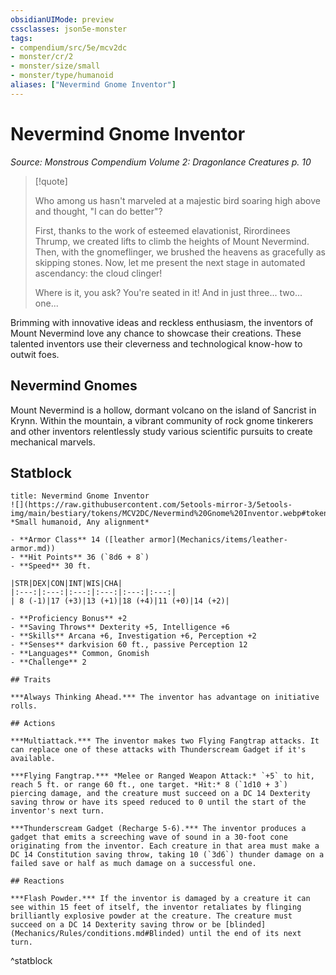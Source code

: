 ```yaml
---
obsidianUIMode: preview
cssclasses: json5e-monster
tags:
- compendium/src/5e/mcv2dc
- monster/cr/2
- monster/size/small
- monster/type/humanoid
aliases: ["Nevermind Gnome Inventor"]
---
```

# Nevermind Gnome Inventor
*Source: Monstrous Compendium Volume 2: Dragonlance Creatures p. 10*  

> [!quote]  
> 
> Who among us hasn't marveled at a majestic bird soaring high above and thought, "I can do better"?
> 
> First, thanks to the work of esteemed elavationist, Rirordinees Thrump, we created lifts to climb the heights of Mount Nevermind. Then, with the gnomeflinger, we brushed the heavens as gracefully as skipping stones. Now, let me present the next stage in automated ascendancy: the cloud clinger!
> 
> Where is it, you ask? You're seated in it! And in just three... two... one...

Brimming with innovative ideas and reckless enthusiasm, the inventors of Mount Nevermind love any chance to showcase their creations. These talented inventors use their cleverness and technological know-how to outwit foes.

## Nevermind Gnomes

Mount Nevermind is a hollow, dormant volcano on the island of Sancrist in Krynn. Within the mountain, a vibrant community of rock gnome tinkerers and other inventors relentlessly study various scientific pursuits to create mechanical marvels.

## Statblock

```ad-statblock
title: Nevermind Gnome Inventor
![](https://raw.githubusercontent.com/5etools-mirror-3/5etools-img/main/bestiary/tokens/MCV2DC/Nevermind%20Gnome%20Inventor.webp#token)
*Small humanoid, Any alignment*

- **Armor Class** 14 ([leather armor](Mechanics/items/leather-armor.md))
- **Hit Points** 36 (`8d6 + 8`)
- **Speed** 30 ft.

|STR|DEX|CON|INT|WIS|CHA|
|:---:|:---:|:---:|:---:|:---:|:---:|
| 8 (-1)|17 (+3)|13 (+1)|18 (+4)|11 (+0)|14 (+2)|

- **Proficiency Bonus** +2
- **Saving Throws** Dexterity +5, Intelligence +6
- **Skills** Arcana +6, Investigation +6, Perception +2
- **Senses** darkvision 60 ft., passive Perception 12
- **Languages** Common, Gnomish
- **Challenge** 2

## Traits

***Always Thinking Ahead.*** The inventor has advantage on initiative rolls.

## Actions

***Multiattack.*** The inventor makes two Flying Fangtrap attacks. It can replace one of these attacks with Thunderscream Gadget if it's available.

***Flying Fangtrap.*** *Melee or Ranged Weapon Attack:* `+5` to hit, reach 5 ft. or range 60 ft., one target. *Hit:* 8 (`1d10 + 3`) piercing damage, and the creature must succeed on a DC 14 Dexterity saving throw or have its speed reduced to 0 until the start of the inventor's next turn.

***Thunderscream Gadget (Recharge 5-6).*** The inventor produces a gadget that emits a screeching wave of sound in a 30-foot cone originating from the inventor. Each creature in that area must make a DC 14 Constitution saving throw, taking 10 (`3d6`) thunder damage on a failed save or half as much damage on a successful one.

## Reactions

***Flash Powder.*** If the inventor is damaged by a creature it can see within 15 feet of itself, the inventor retaliates by flinging brilliantly explosive powder at the creature. The creature must succeed on a DC 14 Dexterity saving throw or be [blinded](Mechanics/Rules/conditions.md#Blinded) until the end of its next turn.
```
^statblock